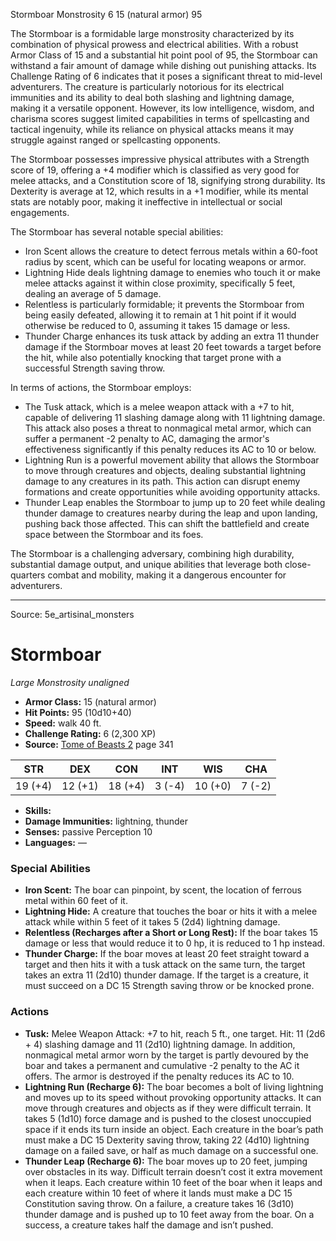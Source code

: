 <MonsterName/>Stormboar</MonsterName>
<CreatureType/>Monstrosity</CreatureType>
<CR/>6</CR>
<AC/>15 (natural armor)</AC>
<HP/>95</HP>
<summary>The Stormboar is a formidable large monstrosity characterized by its combination of physical prowess and electrical abilities. With a robust Armor Class of 15 and a substantial hit point pool of 95, the Stormboar can withstand a fair amount of damage while dishing out punishing attacks. Its Challenge Rating of 6 indicates that it poses a significant threat to mid-level adventurers. The creature is particularly notorious for its electrical immunities and its ability to deal both slashing and lightning damage, making it a versatile opponent. However, its low intelligence, wisdom, and charisma scores suggest limited capabilities in terms of spellcasting and tactical ingenuity, while its reliance on physical attacks means it may struggle against ranged or spellcasting opponents. </summary>

<detail>

The Stormboar possesses impressive physical attributes with a Strength score of 19, offering a +4 modifier which is classified as very good for melee attacks, and a Constitution score of 18, signifying strong durability. Its Dexterity is average at 12, which results in a +1 modifier, while its mental stats are notably poor, making it ineffective in intellectual or social engagements. 

The Stormboar has several notable special abilities:
- Iron Scent allows the creature to detect ferrous metals within a 60-foot radius by scent, which can be useful for locating weapons or armor.
- Lightning Hide deals lightning damage to enemies who touch it or make melee attacks against it within close proximity, specifically 5 feet, dealing an average of 5 damage.
- Relentless is particularly formidable; it prevents the Stormboar from being easily defeated, allowing it to remain at 1 hit point if it would otherwise be reduced to 0, assuming it takes 15 damage or less.
- Thunder Charge enhances its tusk attack by adding an extra 11 thunder damage if the Stormboar moves at least 20 feet towards a target before the hit, while also potentially knocking that target prone with a successful Strength saving throw.

In terms of actions, the Stormboar employs:
- The Tusk attack, which is a melee weapon attack with a +7 to hit, capable of delivering 11 slashing damage along with 11 lightning damage. This attack also poses a threat to nonmagical metal armor, which can suffer a permanent -2 penalty to AC, damaging the armor's effectiveness significantly if this penalty reduces its AC to 10 or below.
- Lightning Run is a powerful movement ability that allows the Stormboar to move through creatures and objects, dealing substantial lightning damage to any creatures in its path. This action can disrupt enemy formations and create opportunities while avoiding opportunity attacks.
- Thunder Leap enables the Stormboar to jump up to 20 feet while dealing thunder damage to creatures nearby during the leap and upon landing, pushing back those affected. This can shift the battlefield and create space between the Stormboar and its foes.

The Stormboar is a challenging adversary, combining high durability, substantial damage output, and unique abilities that leverage both close-quarters combat and mobility, making it a dangerous encounter for adventurers.</detail>



---

Source: 5e_artisinal_monsters

# Stormboar

*Large* *Monstrosity* *unaligned*

- **Armor Class:** 15 (natural armor)
- **Hit Points:** 95 (10d10+40)
- **Speed:** walk 40 ft.
- **Challenge Rating:** 6 (2,300 XP)
- **Source:** [Tome of Beasts 2](https://koboldpress.com/kpstore/product/tome-of-beasts-2-for-5th-edition) page 341

| STR | DEX | CON | INT | WIS | CHA |
| --- | --- | --- | --- | --- | --- |
| 19 (+4) | 12 (+1) | 18 (+4) | 3 (-4) | 10 (+0) | 7 (-2) |

- **Skills:** 
- **Damage Immunities:** lightning, thunder
- **Senses:** passive Perception 10
- **Languages:** —

### Special Abilities

- **Iron Scent:** The boar can pinpoint, by scent, the location of ferrous metal within 60 feet of it.
- **Lightning Hide:** A creature that touches the boar or hits it with a melee attack while within 5 feet of it takes 5 (2d4) lightning damage.
- **Relentless (Recharges after a Short or Long Rest):** If the boar takes 15 damage or less that would reduce it to 0 hp, it is reduced to 1 hp instead.
- **Thunder Charge:** If the boar moves at least 20 feet straight toward a target and then hits it with a tusk attack on the same turn, the target takes an extra 11 (2d10) thunder damage. If the target is a creature, it must succeed on a DC 15 Strength saving throw or be knocked prone.

### Actions

- **Tusk:** Melee Weapon Attack: +7 to hit, reach 5 ft., one target. Hit: 11 (2d6 + 4) slashing damage and 11 (2d10) lightning damage. In addition, nonmagical metal armor worn by the target is partly devoured by the boar and takes a permanent and cumulative -2 penalty to the AC it offers. The armor is destroyed if the penalty reduces its AC to 10.
- **Lightning Run (Recharge 6):** The boar becomes a bolt of living lightning and moves up to its speed without provoking opportunity attacks. It can move through creatures and objects as if they were difficult terrain. It takes 5 (1d10) force damage and is pushed to the closest unoccupied space if it ends its turn inside an object. Each creature in the boar’s path must make a DC 15 Dexterity saving throw, taking 22 (4d10) lightning damage on a failed save, or half as much damage on a successful one.
- **Thunder Leap (Recharge 6):** The boar moves up to 20 feet, jumping over obstacles in its way. Difficult terrain doesn’t cost it extra movement when it leaps. Each creature within 10 feet of the boar when it leaps and each creature within 10 feet of where it lands must make a DC 15 Constitution saving throw. On a failure, a creature takes 16 (3d10) thunder damage and is pushed up to 10 feet away from the boar. On a success, a creature takes half the damage and isn’t pushed.





